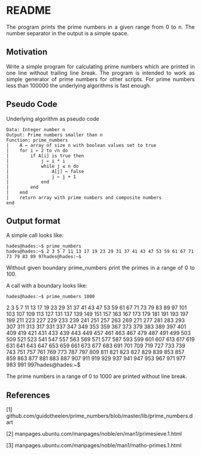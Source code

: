 # README

<p align="justify">The program prints the prime numbers in a given range from 0 to n. The number separator in the output is a simple space.</p>

## Motivation

<p align="justify">Write a simple program for calculating prime numbers which are printed in one line without trailing line break. The program is intended to work as simple generator of prime numbers for other scripts. For prime numbers less than 100000 the underlying algorithms is fast enough.</p>

## Pseudo Code

<p align="justify">Underlying algorithm as pseudo code</p>

    Data: Integer number n
    Output: Prime numbers smaller than n
    Function: prime_numbers
    |    A ← array of size n with boolean values set to true
    |    for i ← 2 to √n do
    |        if A[i] is true then
    |            j ← i * i
    |            while j ≤ n do
    |                A[j] ← false
    |                j ← j + 1
    |            end
    |        end
    |    end    
    |    return array with prime numbers and composite numbers
    end
    
## Output format

<p align="justify">A simple call looks like:</p>

    hades@hades:~$ prime_numbers
    hades@hades:~$ 2 3 5 7 11 13 17 19 23 29 31 37 41 43 47 53 59 61 67 71 73 79 83 89 97hades@hades:~$

<p align="justify">Without given boundary prime_numbers print the primes in a range of 0 to 100.</p>   

<p align="justify">A call with a boundary looks like:</p>

    hades@hades:~$ prime_numbers 1000
2 3 5 7 11 13 17 19 23 29 31 37 41 43 47 53 59 61 67 71 73 79 83 89 97 101 103 107 109 113 127 131 137 139 149 151 157 163 167 173 179 181 191 193 197 199 211 223 227 229 233 239 241 251 257 263 269 271 277 281 283 293 307 311 313 317 331 337 347 349 353 359 367 373 379 383 389 397 401 409 419 421 431 433 439 443 449 457 461 463 467 479 487 491 499 503 509 521 523 541 547 557 563 569 571 577 587 593 599 601 607 613 617 619 631 641 643 647 653 659 661 673 677 683 691 701 709 719 727 733 739 743 751 757 761 769 773 787 797 809 811 821 823 827 829 839 853 857 859 863 877 881 883 887 907 911 919 929 937 941 947 953 967 971 977 983 991 997hades@hades:~$ 

<p align="justify">The prime numbers in a range of 0 to 1000 are printed without line break.</p>   
    
## References

[1]    github.com/guidotheelen/prime_numbers/blob/master/lib/prime_numbers.dart

[2]    manpages.ubuntu.com/manpages/noble/en/man1/primesieve.1.html

[3]    manpages.ubuntu.com/manpages/noble/man1/matho-primes.1.html



